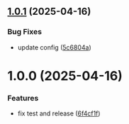 ## [1.0.1](https://github.com/reinasdev/devtrack-common/compare/v1.0.0...v1.0.1) (2025-04-16)


### Bug Fixes

* update config ([5c6804a](https://github.com/reinasdev/devtrack-common/commit/5c6804a3ef987035c123450c3aedae6050c797dd))

# 1.0.0 (2025-04-16)


### Features

* fix test and release ([6f4cf1f](https://github.com/reinasdev/devtrack-common/commit/6f4cf1fbaff9943a9adee9a355437479a413e0a1))
